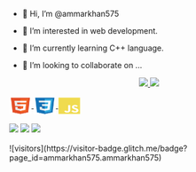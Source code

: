   - <p>👋 Hi, I’m @ammarkhan575</p>
  - <p>👀 I’m interested in web development.</p>
  - <p>🌱 I’m currently learning C++ language.</p>
  - <p>💞️ I’m looking to collaborate on ...</p>
<div align="center">
  <a href="https://github.com/ammarkhan575">
  <img height="180em" src="https://github-readme-stats.vercel.app/api?username=ammarkhan575&show_icons=true&theme=dracula&include_all_commits=true&count_private=true"/>
  <img height="180em" src="https://github-readme-stats.vercel.app/api/top-langs/?username=ammarkhan575&layout=compact&langs_count=7&theme=dracula"/>
</div>
  <div style="display: inline_block"><br>
   <img align="center" alt="Rafa-HTML" height="30" width="40" src="https://raw.githubusercontent.com/devicons/devicon/master/icons/html5/html5-original.svg">
  <img align="center" alt="Rafa-CSS" height="30" width="40" src="https://raw.githubusercontent.com/devicons/devicon/master/icons/css3/css3-original.svg">
  <img align="center" alt="Rafa-Js" height="30" width="40" src="https://raw.githubusercontent.com/devicons/devicon/master/icons/javascript/javascript-plain.svg"
  <img align="center" alt="Rafa-C" height="30" width="40" src="https://raw.githubusercontent.com/devicons/devicon/master/icons/c/c-original.svg">
</div>
  
<br>
<div>
  <a href="https://instagram.com/mohdammar5757" target="_blank"><img src="https://img.shields.io/badge/-Instagram-%23E4405F?style=for-the-badge&logo=instagram&logoColor=white" target="_blank"></a>
  <a href = "mailto:ammarkhan575@gmail.com"><img src="https://img.shields.io/badge/-Gmail-%23333?style=for-the-badge&logo=gmail&logoColor=white" target="_blank"></a>
  <a href="https://www.linkedin.com/in/ammarkhan575" target="_blank"><img src="https://img.shields.io/badge/-LinkedIn-%230077B5?style=for-the-badge&logo=linkedin&logoColor=white" target="_blank"></a> 

</div>
  <br>
    ![visitors](https://visitor-badge.glitch.me/badge?page_id=ammarkhan575.ammarkhan575)


